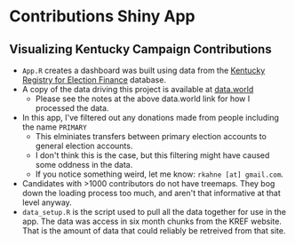 # Contributions Shiny App
## Visualizing Kentucky Campaign Contributions

* `App.R` creates a dashboard was built using data from the [Kentucky Registry for Election Finance](http://www.kref.state.ky.us/krefsearch/) database.  
* A copy of the data driving this project is available at [data.world](https://data.world/rkahne/kref-contributions-2014-may-2017)
	* Please see the notes at the above data.world link for how I processed the data.
* In this app, I've filtered out any donations made from people including the name `PRIMARY`
	* This elminiates transfers between primary election accounts to general election accounts.
	* I don't think this is the case, but this filtering might have caused some oddness in the data.
	* If you notice something weird, let me know: `rkahne [at] gmail.com`.
* Candidates with >1000 contributors do not have treemaps.  They bog down the loading process too much, and aren't that informative at that level anyway.
* `data_setup.R` is the script used to pull all the data together for use in the app.  The data was access in six month chunks from the KREF website.  That is the amount of data that could reliably be retreived from that site.
